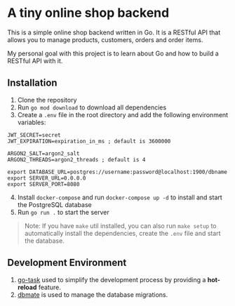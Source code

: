 # A tiny online shop backend
This is a simple online shop backend written in Go. It is a RESTful API that allows you to manage products, customers, orders and order items.

My personal goal with this project is to learn about Go and how to build a RESTful API with it.

## Installation
1. Clone the repository
2. Run `go mod download` to download all dependencies
3. Create a `.env` file in the root directory and add the following environment variables:
```properties
JWT_SECRET=secret
JWT_EXPIRATION=expiration_in_ms ; default is 3600000

ARGON2_SALT=argon2_salt
ARGON2_THREADS=argon2_threads ; default is 4

export DATABASE_URL=postgres://username:password@localhost:1900/dbname
export SERVER_URL=0.0.0.0
export SERVER_PORT=8080
```
4. Install `docker-compose` and run `docker-compose up -d` to install and start the PostgreSQL database
5. Run `go run .` to start the server

> Note: If you have `make` util installed, you can also run `make setup` to automatically install the dependencies, create the `.env` file and start the database.

## Development Environment
1. [go-task](https://github.com/go-task/task) used to simplify the development process by providing a **hot-reload** feature.
2. [dbmate](https://github.com/amacneil/dbmate) is used to manage the database migrations.